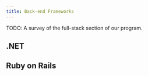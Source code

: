 ```yaml
---
title: Back-end Frameworks
---
```


TODO: A survey of the full-stack section of our program.

## .NET

## Ruby on Rails
